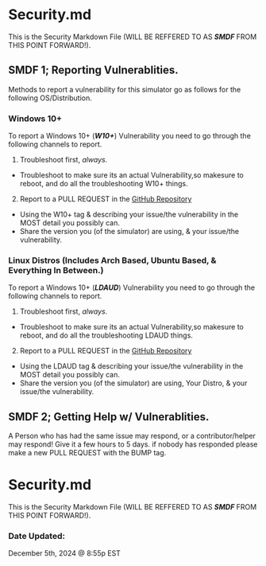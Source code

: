 # Security.md
This is the Security Markdown File (WILL BE REFFERED TO AS ***SMDF*** FROM THIS POINT FORWARD!).

## SMDF 1; Reporting Vulnerablities.
Methods to report a vulnerability for this simulator go as follows for the following OS/Distribution.

### Windows 10+
To report a Windows 10+ (***W10+***) Vulnerability you need to go through the following channels to report.

1. Troubleshoot first, *always.*
  - Troubleshoot to make sure its an actual Vulnerability,so makesure to reboot, and do all the troubleshooting W10+ things.
2. Report to a PULL REQUEST in the [GitHub Repository](https://github.com/DarleenFairy33/xergi-linux)
  - Using the W10+ tag & describing your issue/the vulnerability in the MOST detail you possibly can. 
  - Share the version you (of the simulator) are using, & your issue/the vulnerability.

### Linux Distros (Includes Arch Based, Ubuntu Based, & Everything In Between.)
To report a Windows 10+ (***LDAUD***) Vulnerability you need to go through the following channels to report.

1. Troubleshoot first, *always.*
  - Troubleshoot to make sure its an actual Vulnerability,so makesure to reboot, and do all the troubleshooting LDAUD things.
2. Report to a PULL REQUEST in the [GitHub Repository](https://github.com/DarleenFairy33/xergi-linux)
  - Using the LDAUD tag & describing your issue/the vulnerability in the MOST detail you possibly can. 
  - Share the version you (of the simulator) are using, Your Distro, & your issue/the vulnerability.

## SMDF 2; Getting Help w/ Vulnerablities.
A Person who has had the same issue may respond, or a contributor/helper may respond! Give it a few hours to 5 days. if nobody has responded please make a new PULL REQUEST with the BUMP tag.

#  Security.md
This is the Security Markdown File (WILL BE REFFERED TO AS ***SMDF*** FROM THIS POINT FORWARD!).

### Date Updated:
December 5th, 2024 @ 8:55p EST
